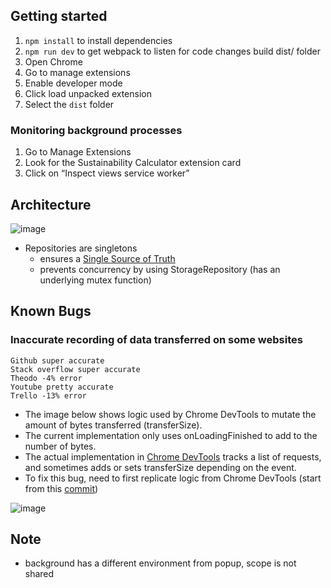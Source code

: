 
## Getting started
1. `npm install` to install dependencies
2. `npm run dev` to get webpack to listen for code changes build dist/ folder
3. Open Chrome
4. Go to manage extensions
5. Enable developer mode
6. Click load unpacked extension
7. Select the `dist` folder

### Monitoring background processes
1. Go to Manage Extensions
2. Look for the Sustainability Calculator extension card
3. Click on “Inspect views service worker”

## Architecture
![image](https://github.com/Theodo-UK/sustainability-calculator/assets/57725347/08e13bb7-7a71-48d5-81df-e64b3a07a2e6)

- Repositories are singletons
  - ensures a [Single Source of Truth](https://developer.android.com/topic/architecture/data-layer#source-of-truth)
  - prevents concurrency by using StorageRepository (has an underlying mutex function)


## Known Bugs
### Inaccurate recording of data transferred on some websites
```
Github super accurate
Stack overflow super accurate
Theodo -4% error 
Youtube pretty accurate
Trello -13% error
```
- The image below shows logic used by Chrome DevTools to mutate the amount of bytes transferred (transferSize).
- The current implementation only uses onLoadingFinished to add to the number of bytes.
- The actual implementation in [Chrome DevTools](https://github.com/ChromeDevTools/devtools-frontend) tracks a list of requests, and sometimes adds or sets transferSize depending on the event.
- To fix this bug, need to first replicate logic from Chrome DevTools (start from this [commit](https://github.com/Theodo-UK/sustainability-calculator/pull/44/commits/a1da0aac31f95621b8fd49ca1f56d25d894633f7))


![image](https://github.com/Theodo-UK/sustainability-calculator/assets/57725347/5cecef6c-67b7-4d44-983a-0be79c765ece)

## Note
- background has a different environment from popup, scope is not shared
